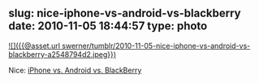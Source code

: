 slug: nice-iphone-vs-android-vs-blackberry
date: 2010-11-05 18:44:57
type: photo
---

[![]({{@asset.url swerner/tumblr/2010-11-05-nice-iphone-vs-android-vs-blackberry-a2548794d2.jpeg}})](http://www.csectioncomics.com/2010/11/iphone-vs-android-vs-blackberry.html)

Nice: [iPhone vs. Android vs. BlackBerry](http://www.csectioncomics.com/2010/11/iphone-vs-android-vs-blackberry.html)
